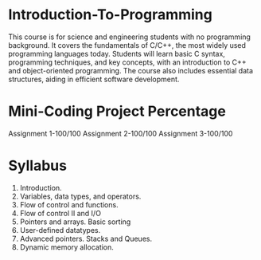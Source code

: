 # Introduction-To-Programming
This course is for science and engineering students with no programming background. It covers the fundamentals of C/C++, the most widely used programming languages today. Students will learn basic C syntax, programming techniques, and key concepts, with an introduction to C++ and object-oriented programming. The course also includes essential data structures, aiding in efficient software development.

# Mini-Coding Project Percentage
Assignment 1-100/100
Assignment 2-100/100
Assignment 3-100/100

# Syllabus
1. Introduction.
2. Variables, data types, and operators.
3. Flow of control and functions.
4. Flow of control II and I/O
5. Pointers and arrays. Basic sorting
6. User-defined datatypes.
7. Advanced pointers. Stacks and Queues.
8. Dynamic memory allocation.
